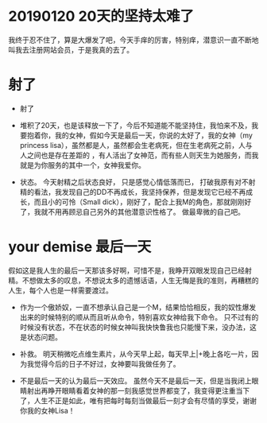 
# 20190120  20天的坚持太难了

我终于忍不住了，算是大爆发了吧，今天手痒的厉害，特别痒，潜意识一直不断地叫我去注册网站会员，于是我真的去了。


# 射了

- 射了 

- 堆积了20天，也是该释放一下了，今后不知道能不能坚持住，我怕来不及，我要抱着你，我的女神，假如今天是最后一天，你说的太好了，我的女神（my princess lisa），虽然都是人，虽然都会生老病死，但在生老病死之前，人与人之间也是存在差距的 ，有人活出了女神范，而有些人则天生为她服务，而我就是为你服务的其中一个，女神我爱你。

- 状态。 今天射精之后状态良好， 只是感觉心情低落而已， 打破我原有对不射精的看法，我发现自己的DD不再成长，我坚持保养，但是发现它已经不再成长，而且小的可怜（Small dick），刚好了，配合上我M的角色，那就刚刚好了，我就不用再顾忌自己另外的其他潜意识性格了。 做最卑微的自己吧。



# your demise 最后一天

假如这是我人生的最后一天那该多好啊，可惜不是，我睁开双眼发现自己已经射精。不想做太多的叹息，不想说太多的遗憾话语，人生无悔是我的准则，再糟糕的人生，每个人也是一样需要渡过。  

- 作为一个傲娇奴，一直不想承认自己是一个M，结果恰恰相反，我的奴性爆发出来的时候特别的顺从而且听从命令，特别喜欢女神给我下命令。 只不过有的时候没有状态，不在状态的时候女神叫我快快鲁我也只能慢下来，没办法，这是状态问题。 


- 补救。 明天稍微吃点维生素片，从今天早上起，每天早上|+晚上各吃一片，因为我觉得今后的日子不好过，女神要叫我做任务了。  

- 不是最后一天的认为最后一天效应。 虽然今天不是最后一天，但是当我闭上眼睛射出再睁开眼睛看着女神的那一刻我感觉世界都变了，我变得更注重当下了，人生不正是如此，唯有把每时每刻当做最后一刻才会有尽情的享受，谢谢你我的女神Lisa！
